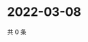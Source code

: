 # 2022-03-08

共 0 条

<!-- BEGIN WEIBO -->
<!-- 最后更新时间 Tue Mar 08 2022 12:15:53 GMT+0800 (China Standard Time) -->

<!-- END WEIBO -->
